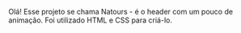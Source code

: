 Olá! Esse projeto se chama Natours - é o header com um pouco de animação. Foi utilizado HTML e CSS para criá-lo.
